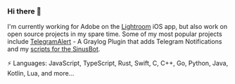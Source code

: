 ### Hi there 👋

I'm currently working for Adobe on the [Lightroom](https://www.adobe.com/products/photoshop-lightroom.html) iOS app, but also work on open source projects in my spare time. Some of my most popular projects include [TelegramAlert](https://github.com/irgendwr/TelegramAlert) - A Graylog Plugin that adds Telegram Notifications and my [scripts for the SinusBot](https://github.com/irgendwr/sinusbot-scripts).

⚡ Languages: JavaScript, TypeScript, Rust, Swift, C, C++, Go, Python, Java, Kotlin, Lua, and more…
